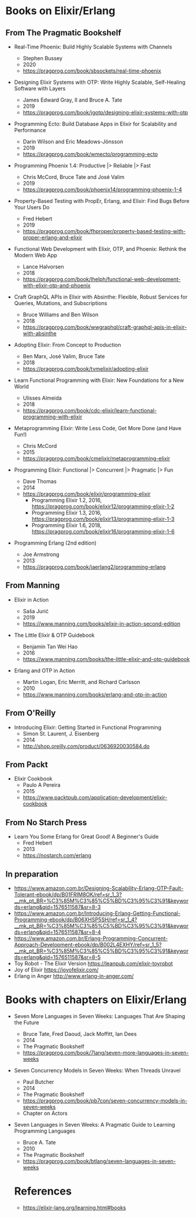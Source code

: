 # Books on Elixir/Erlang

## From The Pragmatic Bookshelf


- Real-Time Phoenix: Build Highly Scalable Systems with Channels
  - Stephen Bussey
  - 2020
  - https://pragprog.com/book/sbsockets/real-time-phoenix


- Designing Elixir Systems with OTP: Write Highly Scalable, Self-Healing Software with Layers
  - James Edward Gray, II and Bruce A. Tate
  - 2019
  - https://pragprog.com/book/jgotp/designing-elixir-systems-with-otp

- Programming Ecto: Build Database Apps in Elixir for Scalability and Performance
  - Darin Wilson and Eric Meadows-Jönsson
  - 2019
  - https://pragprog.com/book/wmecto/programming-ecto
  
- Programming Phoenix 1.4: Productive |> Reliable |> Fast
  - Chris McCord, Bruce Tate and José Valim
  - 2019
  - https://pragprog.com/book/phoenix14/programming-phoenix-1-4
  
- Property-Based Testing with PropEr, Erlang, and Elixir: Find Bugs Before Your Users Do
  - Fred Hebert
  - 2019
  - https://pragprog.com/book/fhproper/property-based-testing-with-proper-erlang-and-elixir
  
- Functional Web Development with Elixir, OTP, and Phoenix: Rethink the Modern Web App
  - Lance Halvorsen
  - 2018
  - https://pragprog.com/book/lhelph/functional-web-development-with-elixir-otp-and-phoenix
  
- Craft GraphQL APIs in Elixir with Absinthe: Flexible, Robust Services for Queries, Mutations, and Subscriptions
  - Bruce Williams and Ben Wilson
  - 2018
  - https://pragprog.com/book/wwgraphql/craft-graphql-apis-in-elixir-with-absinthe 
  
- Adopting Elixir: From Concept to Production
  - Ben Marx, José Valim, Bruce Tate
  - 2018
  - https://pragprog.com/book/tvmelixir/adopting-elixir
  
- Learn Functional Programming with Elixir: New Foundations for a New World
  - Ulisses Almeida
  - 2018
  - https://pragprog.com/book/cdc-elixir/learn-functional-programming-with-elixir
  

  
- Metaprogramming Elixir: Write Less Code, Get More Done (and Have Fun!)
  - Chris McCord
  - 2015
  - https://pragprog.com/book/cmelixir/metaprogramming-elixir
  
- Programming Elixir: Functional |> Concurrent |> Pragmatic |> Fun
  - Dave Thomas
  - 2014 
  - https://pragprog.com/book/elixir/programming-elixir
    - Programming Elixir 1.2, 2016, https://pragprog.com/book/elixir12/programming-elixir-1-2
    - Programming Elixir 1.3, 2016, https://pragprog.com/book/elixir13/programming-elixir-1-3
    - Programming Elixir 1.6, 2018, https://pragprog.com/book/elixir16/programming-elixir-1-6


- Programming Erlang (2nd edition)
  - Joe Armstrong
  - 2013
  - https://pragprog.com/book/jaerlang2/programming-erlang
  

## From Manning

- Elixir in Action
  - Saša Jurić
  - 2019
  - https://www.manning.com/books/elixir-in-action-second-edition
  
- The Little Elixir & OTP Guidebook 
  - Benjamin Tan Wei Hao
  - 2016
  - https://www.manning.com/books/the-little-elixir-and-otp-guidebook

- Erlang and OTP in Action 
  - Martin Logan, Eric Merritt, and Richard Carlsson
  - 2010
  - https://www.manning.com/books/erlang-and-otp-in-action
  

## From O'Reilly


- Introducing Elixir: Getting Started in Functional Programming
  - Simon St. Laurent, J. Eisenberg
  - 2014
  - http://shop.oreilly.com/product/0636920030584.do
  
## From Packt

- Elixir Cookbook
  - Paulo A Pereira
  - 2015
  - https://www.packtpub.com/application-development/elixir-cookbook
  
## From No Starch Press
 
 - Learn You Some Erlang for Great Good! A Beginner's Guide
   - Fred Hebert
   - 2013
   - https://nostarch.com/erlang
  
## In preparation

  - https://www.amazon.com.br/Designing-Scalability-Erlang-OTP-Fault-Tolerant-ebook/dp/B01FRIM8OK/ref=sr_1_3?__mk_pt_BR=%C3%85M%C3%85%C5%BD%C3%95%C3%91&keywords=erlang&qid=1576511587&sr=8-3
  - https://www.amazon.com.br/Introducing-Erlang-Getting-Functional-Programming-ebook/dp/B06XHSP5SH/ref=sr_1_4?__mk_pt_BR=%C3%85M%C3%85%C5%BD%C3%95%C3%91&keywords=erlang&qid=1576511587&sr=8-4
  - https://www.amazon.com.br/Erlang-Programming-Concurrent-Approach-Development-ebook/dp/B002L4EXHY/ref=sr_1_5?__mk_pt_BR=%C3%85M%C3%85%C5%BD%C3%95%C3%91&keywords=erlang&qid=1576511587&sr=8-5
  - Toy Robot - The Elixir Version https://leanpub.com/elixir-toyrobot
  - Joy of Elixir https://joyofelixir.com/
  - Erlang in Anger http://www.erlang-in-anger.com/
    
  
# Books with chapters on Elixir/Erlang

- Seven More Languages in Seven Weeks: Languages That Are Shaping the Future
  - Bruce Tate, Fred Daoud, Jack Moffitt, Ian Dees
  - 2014
  - The Pragmatic Bookshelf
  - https://pragprog.com/book/7lang/seven-more-languages-in-seven-weeks
  
- Seven Concurrency Models in Seven Weeks: When Threads Unravel
  -  Paul Butcher
  - 2014
  - The Pragmatic Bookshelf
  - https://pragprog.com/book/pb7con/seven-concurrency-models-in-seven-weeks
  - Chapter on Actors
 
 
- Seven Languages in Seven Weeks: A Pragmatic Guide to Learning Programming Languages
  -  Bruce A. Tate
  - 2010
  - The Pragmatic Bookshelf
  - https://pragprog.com/book/btlang/seven-languages-in-seven-weeks
  

  # References
  
  - https://elixir-lang.org/learning.html#books
